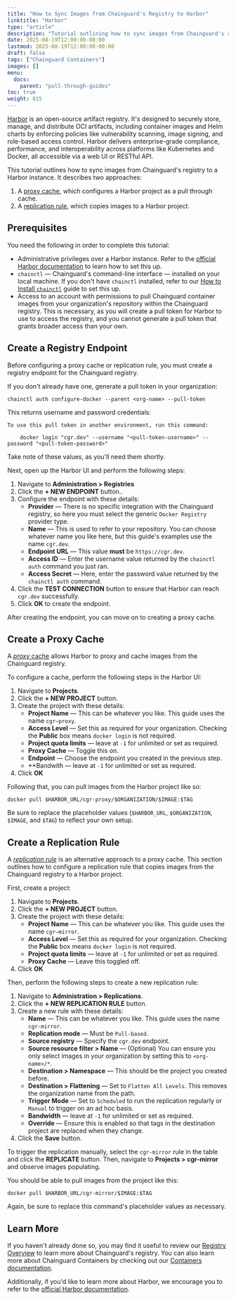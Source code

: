 ```yaml
---
title: "How to Sync Images from Chainguard's Registry to Harbor"
linktitle: "Harbor"
type: "article"
description: "Tutorial outlining how to sync images from Chainguard's registry to Harbor."
date: 2025-08-19T12:00:00-00:00
lastmod: 2025-08-19T12:00:00-00:00
draft: false
tags: ["Chainguard Containers"]
images: []
menu:
  docs:
    parent: "pull-through-guides"
toc: true
weight: 015
---
```


[Harbor](https://goharbor.io) is an open-source artifact registry. It's designed to securely store, manage, and distribute OCI artifacts, including container images and Helm charts by enforcing policies like vulnerability scanning, image signing, and role-based access control. Harbor delivers enterprise-grade compliance, performance, and interoperability across platforms like Kubernetes and Docker, all accessible via a web UI or RESTful API.

This tutorial outlines how to sync images from Chainguard's registry to a Harbor instance. It describes two approaches:

1. A [proxy cache](https://goharbor.io/docs/2.1.0/administration/configure-proxy-cache/), which configures a Harbor project as a pull through cache.
2. A [replication rule](https://goharbor.io/docs/2.1.0/administration/configuring-replication/create-replication-rules/), which copies images to a Harbor project.

## Prerequisites

You need the following in order to complete this tutorial:

* Administrative privileges over a Harbor instance. Refer to the [official Harbor documentation](https://goharbor.io/docs/2.13.0/) to learn how to set this up.
* `chainctl` — Chainguard's command-line interface — installed on your local machine. If you don't have `chainctl` installed, refer to our [How to Install `chainctl`](/chainguard/chainctl-usage/how-to-install-chainctl/) guide to set this up.
* Access to an account with permissions to pull Chainguard container images from your organization's repository within the Chainguard registry. This is necessary, as you will create a pull token for Harbor to use to access the registry, and you cannot generate a pull token that grants broader access than your own.


## Create a Registry Endpoint

Before configuring a proxy cache or replication rule, you must create a registry endpoint for the Chainguard registry.

If you don't already have one, generate a pull token in your organization:

```shell
chainctl auth configure-docker --parent <org-name> --pull-token
```

This returns username and password credentials:

```Output
To use this pull token in another environment, run this command:

    docker login "cgr.dev" --username "<pull-token-username>" --password "<pull-token-password>"
```

Take note of these values, as you'll need them shortly.

Next, open up the Harbor UI and perform the following steps:

1. Navigate to **Administration > Registries**
2. Click the **+ NEW ENDPOINT** button..
3. Configure the endpoint with these details:
    * **Provider** — There is no specific integration with the Chainguard registry, so here you must select the generic `Docker Registry` provider type.
    * **Name** — This is used to refer to your repository. You can choose whatever name you like here, but this guide's examples use the name `cgr.dev`.
    * **Endpoint URL** — This value **must** be `https://cgr.dev`.
    * **Access ID** — Enter the username value returned by the `chainctl auth` command you just ran.
    * **Access Secret** — Here, enter the password value returned by the `chainctl auth` command.
4. Click the **TEST CONNECTION** button to ensure that Harbor can reach `cgr.dev` successfully.
5. Click **OK** to create the endpoint.

After creating the endpoint, you can move on to creating a proxy cache.


## Create a Proxy Cache

A [*proxy* cache](https://goharbor.io/docs/2.1.0/administration/configure-proxy-cache/) allows Harbor to proxy and cache images from the Chainguard registry.

To configure a cache, perform the following steps in the Harbor UI:

1. Navigate to **Projects**.
2. Click the **+ NEW PROJECT** button.
3. Create the project with these details:
    * **Project Name** — This can be whatever you like. This guide uses the name `cgr—proxy`.
    * **Access Level** — Set this as required for your organization. Checking the **Public** box means `docker login` is not required.
    * **Project quota limits** — leave at `-1` for unlimited or set as required.
    * **Proxy Cache** — Toggle this on.
    * **Endpoint** — Choose the endpoint you created in the previous step.
    * **Bandwith — leave at `-1` for unlimited or set as required.
4. Click **OK**

Following that, you can pull images from the Harbor project like so:

```shell
docker pull $HARBOR_URL/cgr-proxy/$ORGANIZATION/$IMAGE:$TAG
```

Be sure to replace the placeholder values (`$HARBOR_URL`, `$ORGANIZATION`, `$IMAGE`, and `$TAG`) to reflect your own setup.


## Create a Replication Rule

A [*replication rule*](https://goharbor.io/docs/2.1.0/administration/configuring-replication/create-replication-rules/) is an alternative approach to a proxy cache. This section outlines how to configure a replication rule that copies images from the Chainguard registry to a Harbor project.

First, create a project:

1. Navigate to **Projects**.
2. Click the **+ NEW PROJECT** button.
3. Create the project with these details:
    * **Project Name** — This can be whatever you like. This guide uses the name `cgr—mirror`.
    * **Access Level** — Set this as required for your organization. Checking the **Public** box means `docker login` is not required.
    * **Project quota limits** — leave at `-1` for unlimited or set as required.
    * **Proxy Cache** — Leave this toggled off.
4. Click **OK**

Then, perform the following steps to create a new replication rule:

1. Navigate to **Administration > Replications**.
2. Click the **+ NEW REPLICATION RULE** button.
3. Create a new rule with these details:
    * **Name** — This can be whatever you like. This guide uses the name  `cgr-mirror`.
    * **Replication mode** — Must be `Pull-based`.
    * **Source registry** — Specify the `cgr.dev` endpoint.
    * **Source resource filter > Name** — (Optional) You can ensure you only select images in your organization by setting this to `<org-name>/*`.
    * **Destination > Namespace** — This should be the project you created before.
    * **Destination > Flattening** — Set to `Flatten All Levels`. This removes the organization name from the path.
    * **Trigger Mode** — Set to `Scheduled` to run the replication regularly or `Manual` to trigger on an ad hoc basis.
    * **Bandwidth** — leave at `-1` for unlimited or set as required.
    * **Override** — Ensure this is enabled so that tags in the destination project are replaced when they change.
4. Click the **Save** button.

To trigger the replication manually, select the `cgr-mirror` rule in the table and click the **REPLICATE** button. Then, navigate to **Projects > cgr-mirror** and observe images populating.

You should be able to pull images from the project like this:

```shell
docker pull $HARBOR_URL/cgr-mirror/$IMAGE:$TAG
```

Again, be sure to replace this command's placeholder values as necessary.



## Learn More

If you haven't already done so, you may find it useful to review our [Registry Overview](/chainguard/chainguard-registry/overview/) to learn more about Chainguard's registry. You can also learn more about Chainguard Containers by checking out our [Containers documentation](/chainguard/chainguard-images/overview/).

Additionally, if you'd like to learn more about Harbor, we encourage you to refer to the [official Harbor documentation](https://goharbor.io/docs).
